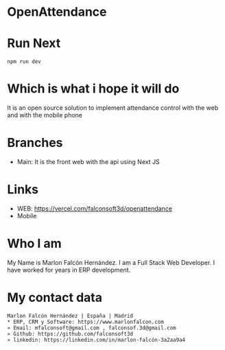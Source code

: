 # OpenAttendance

# Run Next
```
npm run dev
```


# Which is what i hope it will do
It is an open source solution to implement attendance control with the web and with the mobile phone

# Branches
- Main: It is the front web with the api using Next JS

# Links
- WEB: https://vercel.com/falconsoft3d/openattendance
- Mobile

# Who I am
My Name is Marlon Falcón Hernández. I am a Full Stack Web Developer. I have worked for years in ERP development.

# My contact data
```
Marlon Falcón Hernández | España | Madrid
* ERP, CRM y Software: https://www.marlonfalcon.com
» Email: mfalconsoft@gmail.com , falconsof.3d@gmail.com
» Github: https://github.com/falconsoft3d
» linkedin: https://linkedin.com/in/marlon-falcón-3a2aa9a4
```